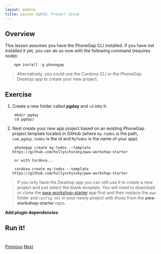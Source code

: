 ```yaml
---
layout: module
title: Lesson 1&#58; Project Setup
---
```


## Overview
This lesson assumes you have the PhoneGap CLI installed. If you have not installed it yet, you can do so now with the following command (requires node):

        npm install -g phonegap

>Alternatively, you could use the Cordova CLI or the PhoneGap Desktop app to create your new project.

## Exercise

1. Create a new folder called **pgday** and `cd` into it:

        mkdir pgday
        cd pgday/

2. Next create your new app project based on an existing PhoneGap project template located in GitHub (where `my-todos` is the path, `com.pgday.todos` is the id and `MyTodos` is the name of your app). 

        phonegap create my-todos --template https://github.com/hollyschinsky/pwa-workshop-starter

        or with Cordova...

        cordova create my-todos --template https://github.com/hollyschinsky/pwa-workshop-starter

>If you only have the Desktop app you can still use it to create a new project and just select the blank template. You will need to download or clone the [pwa-workshop-starter](https://github.com/hollyschinsky/pwa-workshop-starter) app first and then replace the `www` folder and `config.xml` in your newly project with those from the **pwa-workshop-starter** repo. 


**Add plugin dependencies**

## Run it!

<div class="row" style="margin-top:40px;">
<div class="col-sm-12">
<a href="index.html" class="btn btn-default"><i class="glyphicon glyphicon-chevron-left"></i> Previous</a>
<a href="lesson2.html" class="btn btn-default pull-right">Next <i class="glyphicon
glyphicon-chevron-right"></i></a>
</div>
</div>
